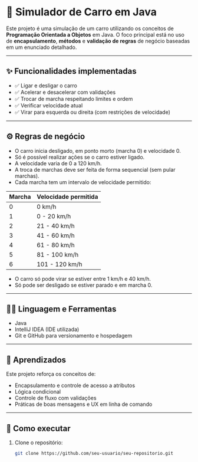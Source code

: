 # 🚗 Simulador de Carro em Java

Este projeto é uma simulação de um carro utilizando os conceitos de **Programação Orientada a Objetos** em Java. O foco principal está no uso de **encapsulamento**, **métodos** e **validação de regras** de negócio baseadas em um enunciado detalhado.

---

## ✨ Funcionalidades implementadas

- ✅ Ligar e desligar o carro
- ✅ Acelerar e desacelerar com validações
- ✅ Trocar de marcha respeitando limites e ordem
- ✅ Verificar velocidade atual
- ✅ Virar para esquerda ou direita (com restrições de velocidade)

---

## ⚙️ Regras de negócio

- O carro inicia desligado, em ponto morto (marcha 0) e velocidade 0.
- Só é possível realizar ações se o carro estiver ligado.
- A velocidade varia de 0 a 120 km/h.
- A troca de marchas deve ser feita de forma sequencial (sem pular marchas).
- Cada marcha tem um intervalo de velocidade permitido:

| Marcha | Velocidade permitida |
|--------|----------------------|
| 0      | 0 km/h               |
| 1      | 0 - 20 km/h          |
| 2      | 21 - 40 km/h         |
| 3      | 41 - 60 km/h         |
| 4      | 61 - 80 km/h         |
| 5      | 81 - 100 km/h        |
| 6      | 101 - 120 km/h       |

- O carro só pode virar se estiver entre 1 km/h e 40 km/h.
- Só pode ser desligado se estiver parado e em marcha 0.

---

## 👩‍💻 Linguagem e Ferramentas

- Java
- IntelliJ IDEA (IDE utilizada)
- Git e GitHub para versionamento e hospedagem

---

## 🧠 Aprendizados

Este projeto reforça os conceitos de:
- Encapsulamento e controle de acesso a atributos
- Lógica condicional
- Controle de fluxo com validações
- Práticas de boas mensagens e UX em linha de comando

---

## 📌 Como executar

1. Clone o repositório:
   ```bash
   git clone https://github.com/seu-usuario/seu-repositorio.git
